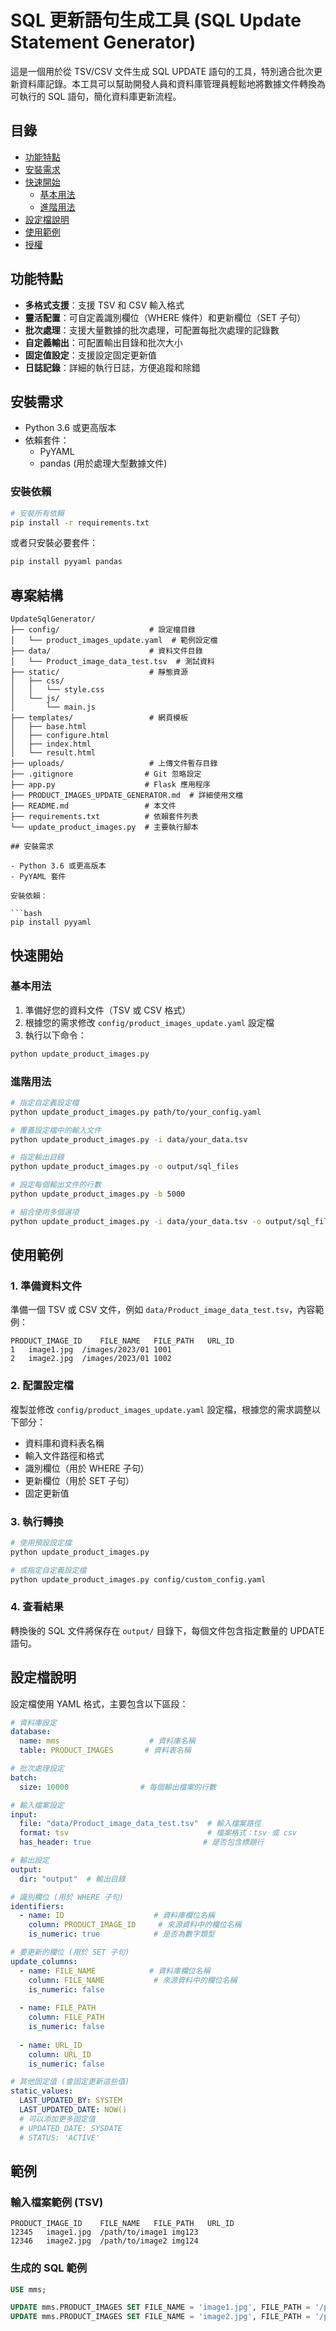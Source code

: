 # SQL 更新語句生成工具 (SQL Update Statement Generator)

這是一個用於從 TSV/CSV 文件生成 SQL UPDATE 語句的工具，特別適合批次更新資料庫記錄。本工具可以幫助開發人員和資料庫管理員輕鬆地將數據文件轉換為可執行的 SQL 語句，簡化資料庫更新流程。

## 目錄
- [功能特點](#功能特點)
- [安裝需求](#安裝需求)
- [快速開始](#快速開始)
  - [基本用法](#基本用法)
  - [進階用法](#進階用法)
- [設定檔說明](#設定檔說明)
- [使用範例](#使用範例)
- [授權](#授權)

## 功能特點

- **多格式支援**：支援 TSV 和 CSV 輸入格式
- **靈活配置**：可自定義識別欄位（WHERE 條件）和更新欄位（SET 子句）
- **批次處理**：支援大量數據的批次處理，可配置每批次處理的記錄數
- **自定義輸出**：可配置輸出目錄和批次大小
- **固定值設定**：支援設定固定更新值
- **日誌記錄**：詳細的執行日誌，方便追蹤和除錯

## 安裝需求

- Python 3.6 或更高版本
- 依賴套件：
  - PyYAML
  - pandas (用於處理大型數據文件)

### 安裝依賴

```bash
# 安裝所有依賴
pip install -r requirements.txt
```

或者只安裝必要套件：

```bash
pip install pyyaml pandas
```

## 專案結構

```
UpdateSqlGenerator/
├── config/                    # 設定檔目錄
│   └── product_images_update.yaml  # 範例設定檔
├── data/                      # 資料文件目錄
│   └── Product_image_data_test.tsv  # 測試資料
├── static/                    # 靜態資源
│   ├── css/
│   │   └── style.css
│   └── js/
│       └── main.js
├── templates/                 # 網頁模板
│   ├── base.html
│   ├── configure.html
│   ├── index.html
│   └── result.html
├── uploads/                   # 上傳文件暫存目錄
├── .gitignore                # Git 忽略設定
├── app.py                    # Flask 應用程序
├── PRODUCT_IMAGES_UPDATE_GENERATOR.md  # 詳細使用文檔
├── README.md                 # 本文件
├── requirements.txt          # 依賴套件列表
└── update_product_images.py  # 主要執行腳本

## 安裝需求

- Python 3.6 或更高版本
- PyYAML 套件

安裝依賴：

```bash
pip install pyyaml
```

## 快速開始

### 基本用法

1. 準備好您的資料文件（TSV 或 CSV 格式）
2. 根據您的需求修改 `config/product_images_update.yaml` 設定檔
3. 執行以下命令：

```bash
python update_product_images.py
```

### 進階用法

```bash
# 指定自定義設定檔
python update_product_images.py path/to/your_config.yaml

# 覆蓋設定檔中的輸入文件
python update_product_images.py -i data/your_data.tsv

# 指定輸出目錄
python update_product_images.py -o output/sql_files

# 設定每個輸出文件的行數
python update_product_images.py -b 5000

# 組合使用多個選項
python update_product_images.py -i data/your_data.tsv -o output/sql_files -b 5000
```

## 使用範例

### 1. 準備資料文件

準備一個 TSV 或 CSV 文件，例如 `data/Product_image_data_test.tsv`，內容範例：

```
PRODUCT_IMAGE_ID	FILE_NAME	FILE_PATH	URL_ID
1	image1.jpg	/images/2023/01	1001
2	image2.jpg	/images/2023/01	1002
```

### 2. 配置設定檔

複製並修改 `config/product_images_update.yaml` 設定檔，根據您的需求調整以下部分：

- 資料庫和資料表名稱
- 輸入文件路徑和格式
- 識別欄位（用於 WHERE 子句）
- 更新欄位（用於 SET 子句）
- 固定更新值

### 3. 執行轉換

```bash
# 使用預設設定檔
python update_product_images.py

# 或指定自定義設定檔
python update_product_images.py config/custom_config.yaml
```

### 4. 查看結果

轉換後的 SQL 文件將保存在 `output/` 目錄下，每個文件包含指定數量的 UPDATE 語句。

## 設定檔說明

設定檔使用 YAML 格式，主要包含以下區段：

```yaml
# 資料庫設定
database:
  name: mms                    # 資料庫名稱
  table: PRODUCT_IMAGES       # 資料表名稱

# 批次處理設定
batch:
  size: 10000                # 每個輸出檔案的行數

# 輸入檔案設定
input:
  file: "data/Product_image_data_test.tsv"  # 輸入檔案路徑
  format: tsv                               # 檔案格式：tsv 或 csv
  has_header: true                         # 是否包含標題行

# 輸出設定
output:
  dir: "output"  # 輸出目錄

# 識別欄位 (用於 WHERE 子句)
identifiers:
  - name: ID                    # 資料庫欄位名稱
    column: PRODUCT_IMAGE_ID     # 來源資料中的欄位名稱
    is_numeric: true            # 是否為數字類型

# 要更新的欄位 (用於 SET 子句)
update_columns:
  - name: FILE_NAME            # 資料庫欄位名稱
    column: FILE_NAME           # 來源資料中的欄位名稱
    is_numeric: false
    
  - name: FILE_PATH
    column: FILE_PATH
    is_numeric: false
    
  - name: URL_ID
    column: URL_ID
    is_numeric: false

# 其他固定值 (會固定更新這些值)
static_values:
  LAST_UPDATED_BY: SYSTEM
  LAST_UPDATED_DATE: NOW()
  # 可以添加更多固定值
  # UPDATED_DATE: SYSDATE
  # STATUS: 'ACTIVE'
```

## 範例

### 輸入檔案範例 (TSV)

```
PRODUCT_IMAGE_ID	FILE_NAME	FILE_PATH	URL_ID
12345	image1.jpg	/path/to/image1	img123
12346	image2.jpg	/path/to/image2	img124
```

### 生成的 SQL 範例

```sql
USE mms;

UPDATE mms.PRODUCT_IMAGES SET FILE_NAME = 'image1.jpg', FILE_PATH = '/path/to/image1', URL_ID = 'img123', LAST_UPDATED_BY = 'SYSTEM', LAST_UPDATED_DATE = NOW() WHERE ID = 12345;
UPDATE mms.PRODUCT_IMAGES SET FILE_NAME = 'image2.jpg', FILE_PATH = '/path/to/image2', URL_ID = 'img124', LAST_UPDATED_BY = 'SYSTEM', LAST_UPDATED_DATE = NOW() WHERE ID = 12346;
```
